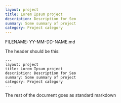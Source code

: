 ```yaml
---
layout: project
title: Lorem Ipsum project
description: Description for Seo
summary: Some summary of project
category: Project category
---
```

FILENAME: YY-MM-DD-NAME.md  

The header should be this:
```
---
layout: project
title: Lorem Ipsum project
description: Description for Seo
summary: Some summary of project
category: Project category
---
```

The rest of the document goes as standard markdown
